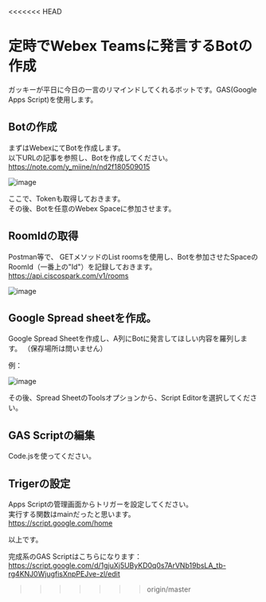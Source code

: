 <<<<<<< HEAD
# 定時でWebex Teamsに発言するBotの作成
ガッキーが平日に今日の一言のリマインドしてくれるボットです。GAS(Google Apps Script)を使用します。

## Botの作成
まずはWebexにてBotを作成します。  
以下URLの記事を参照し、Botを作成してください。   
https://note.com/y_miine/n/nd2f180509015

![image](https://user-images.githubusercontent.com/74521124/132471265-89d29b3b-db1a-4163-bbec-740f4f88ecce.png)


ここで、Tokenも取得しておきます。    
その後、Botを任意のWebex Spaceに参加させます。

## RoomIdの取得
Postman等で、
GETメソッドのList roomsを使用し、Botを参加させたSpaceのRoomId（一番上の"Id"）を記録しておきます。  
https://api.ciscospark.com/v1/rooms

![image](https://user-images.githubusercontent.com/74521124/132471489-6ef1c1e3-2699-4c90-9ef0-dca296ebfc37.png)


## Google Spread sheetを作成。
Google Spread Sheetを作成し、A列にBotに発言してほしい内容を羅列します。  （保存場所は問いません）

例：

![image](https://user-images.githubusercontent.com/74521124/132471663-ca0c1294-8e6e-420a-afb8-e2eb836a8f51.png)


その後、Spread SheetのToolsオプションから、Script Editorを選択してください。

## GAS Scriptの編集
Code.jsを使ってください。

## Trigerの設定
Apps Scriptの管理画面からトリガーを設定してください。  
実行する関数はmainだったと思います。  
https://script.google.com/home

以上です。

完成系のGAS Scriptはこちらになります：
https://script.google.com/d/1gjuXj5UByKD0q0s7ArVNb19bsLA_tb-rg4KNJ0WjugfisXnpPEJve-zl/edit
>>>>>>> origin/master
